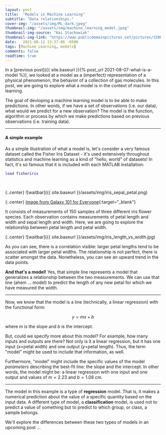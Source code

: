 ```yaml
---
layout: post
title:  "Models in Machine Learning"
subtitle: "Data relationships."
cover-img: "/assets/img/ML_dark.jpeg"
thumbnail-img: "/assets/img/machine_learning_model.jpeg"
thumbnail-img-source: "Kai Stachowiak"
thumbnail-img-link: "https://www.publicdomainpictures.net/pictures/320000/velka/kunstliche-intelligenz.jpg"
date:   2021-08-12 13:37:06 -0500
tags: [Machine Learning, models]
comments: false
readtime: true
---
```


In a [previous post]({{ site.baseurl }}{% post_url 2021-08-07-what-is-a-model %}), we looked at a model as a (imperfect) representation of a physical phenomenon, the behavior of a collection of gas molecules. In this post, we are going to explore what a model is in the context of machine learning.

The goal of devloping a machine learning model is to be able to make predictions. In other words, if we have a set of observations (i.e. our data), what would we predict for a new observation? The model is the function, algorithm or process by which we make predictions based on previous observations (i.e. training data).

---

#### A simple example

As a simple illustration of what a model is, let's consider a very famous dataset called the Fisher Iris Dataset - it's used extensively throughout statistics and machine learning as a kind of "hello, world" of datasets! In fact, it's so famous that it is included with each MATLAB installation:

``` matlab
load fisheriris
```
<br>

{:.center}
![waitbar]({{ site.baseurl }}/assets/img/iris_sepal_petal.png)

{:.center}
[Image from Galaxy 101 for Everyone](https://training.galaxyproject.org/training-material/topics/introduction/tutorials/galaxy-intro-101-everyone/tutorial.html){:target="_blank"}

It consists of measurements of 150 samples of three different iris flower species. Each observation contains measurements of petal length and width and sepal length and width. Here, we are going to explore the relationship between petal length and petal width.

{:.center}
![waitbar]({{ site.baseurl }}/assets/img/iris_length_vs_width.jpg)

As you can see, there is a correlation visible: larger petal lengths tend to be associated with larger petal widths. The relationship is not perfect, there is scatter amongst the data. Nonetheless, you can see an upward trend in the data points.

**And that's a model!** Yes, that simple line represents a model that generalizes a relationship between the two measurements. We can use that line (ahem ... model) to predict the length of any new petal for which we have measured the width.

---

Now, we know that the model is a line (technically, a linear regression) with the functional form:

$$
y = mx + b
$$

where $m$ is the slope and $b$ is the intercept.

But, could we specify more about this model? For example, how many inputs and outputs are there? Not only is it a linear regression, but it has one input ($x$=petal width) and one output ($y$=petal length). Thus, the term "model" might be used to include that information, as well.

Furthermore, "model" might include the specific values of the model _parameters_ describing the best-fit line: the slope and the intercept. In other words, the model might be: a linear regression with one input and one output and values of $m = 2.23$ and $b = 1.08$ cm.

---

The model in this example is a type of **regression** model. That is, it makes a numerical prediction about the value of a specific quantity based on the input data. A different type of model, a **classification** model, is used not to predict a value of something but to predict to which group, or class, a sample belongs.

We'll explore the differences between these two types of models in an upcoming post ...
